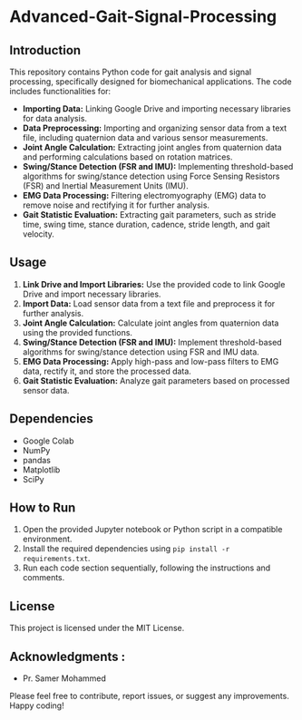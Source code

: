 # Advanced-Gait-Signal-Processing

## Introduction
This repository contains Python code for gait analysis and signal processing, specifically designed for biomechanical applications. The code includes functionalities for:

- **Importing Data:** Linking Google Drive and importing necessary libraries for data analysis.
- **Data Preprocessing:** Importing and organizing sensor data from a text file, including quaternion data and various sensor measurements.
- **Joint Angle Calculation:** Extracting joint angles from quaternion data and performing calculations based on rotation matrices.
- **Swing/Stance Detection (FSR and IMU):** Implementing threshold-based algorithms for swing/stance detection using Force Sensing Resistors (FSR) and Inertial Measurement Units (IMU).
- **EMG Data Processing:** Filtering electromyography (EMG) data to remove noise and rectifying it for further analysis.
- **Gait Statistic Evaluation:** Extracting gait parameters, such as stride time, swing time, stance duration, cadence, stride length, and gait velocity.

## Usage
1. **Link Drive and Import Libraries:** Use the provided code to link Google Drive and import necessary libraries.
2. **Import Data:** Load sensor data from a text file and preprocess it for further analysis.
3. **Joint Angle Calculation:** Calculate joint angles from quaternion data using the provided functions.
4. **Swing/Stance Detection (FSR and IMU):** Implement threshold-based algorithms for swing/stance detection using FSR and IMU data.
5. **EMG Data Processing:** Apply high-pass and low-pass filters to EMG data, rectify it, and store the processed data.
6. **Gait Statistic Evaluation:** Analyze gait parameters based on processed sensor data.

## Dependencies
- Google Colab
- NumPy
- pandas
- Matplotlib
- SciPy

## How to Run
1. Open the provided Jupyter notebook or Python script in a compatible environment.
2. Install the required dependencies using `pip install -r requirements.txt`.
3. Run each code section sequentially, following the instructions and comments.

## License
This project is licensed under the MIT License.

## Acknowledgments :
- Pr. Samer Mohammed

Please feel free to contribute, report issues, or suggest any improvements. Happy coding!
